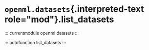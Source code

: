 # `openml.datasets`{.interpreted-text role="mod"}.list_datasets

::: currentmodule
openml.datasets
:::

::: autofunction
list_datasets
:::

<div class="clearer"></div>
